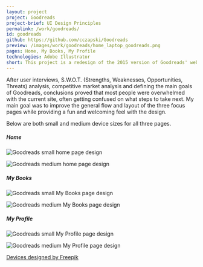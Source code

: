 ```yaml
---
layout: project
project: Goodreads
project-brief: UI Design Principles
permalink: /work/goodreads/
id: goodreads
github: https://github.com/cczapski/Goodreads
preview: /images/work/goodreads/home_laptop_goodreads.png
pages: Home, My Books, My Profile
technologies: Adobe Illustrator
short: This project is a redesign of the 2015 version of Goodreads' website. With the numerous interactive elements of the site, the project focused on improving the overall flow and layout of the current design to create an intuitive user process. Please note, this project is not officially affliated with the actual Goodreads company and is simply an Iron Yard project. 
---
```

After user interviews, S.W.O.T. (Strengths, Weaknesses, Opportunities, Threats) analysis, competitive market analysis and defining the main goals of Goodreads, conclusions proved that most people were overwhelmed with the current site, often getting confused on what steps to take next. My main goal was to improve the general flow and layout of the three focus pages while providing a fun and welcoming feel with the design.

Below are both small and medium device sizes for all three pages.

##### Home
<div class="mockups">
    <p class="goodreads-small">
        <img alt="Goodreads small home page design" src="/images/work/goodreads/goodreads_mockup_home-01.png">  
    </p>
    <p class="goodreads-med">
        <img alt="Goodreads medium home page design" src="/images/work/goodreads/goodreads_mockup_home-02.png">  
    </p>
</div>

##### My Books
<div class="mockups">
    <p class="goodreads-small">
        <img alt="Goodreads small My Books page design" src="/images/work/goodreads/goodreads_mockup_books-01.png">  
    </p>
    <p class="goodreads-med">
        <img alt="Goodreads medium My Books page design" src="/images/work/goodreads/goodreads_mockup_books-02.png">  
    </p>
</div>

##### My Profile
<div class="mockups">
    <p class="goodreads-small">
        <img alt="Goodreads small My Profile page design" src="/images/work/goodreads/goodreads_mockup_profile-01.png">  
    </p>
    <p class="goodreads-med">
        <img alt="Goodreads medium My Profile page design" src="/images/work/goodreads/goodreads_mockup_profile-02.png">  
    </p>
</div>

<a class="credit" href='http://www.freepik.com/free-vector/screens-collection-free-vector_713789.htm'>Devices designed by Freepik</a>